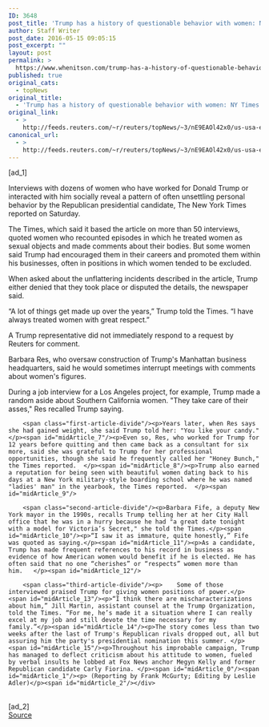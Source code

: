 ```yaml
---
ID: 3648
post_title: 'Trump has a history of questionable behavior with women: NY Times'
author: Staff Writer
post_date: 2016-05-15 09:05:15
post_excerpt: ""
layout: post
permalink: >
  https://www.whenitson.com/trump-has-a-history-of-questionable-behavior-with-women-ny-times/
published: true
original_cats:
  - topNews
original_title:
  - 'Trump has a history of questionable behavior with women: NY Times'
original_link:
  - >
    http://feeds.reuters.com/~r/reuters/topNews/~3/nE9EAOl42x0/us-usa-election-trump-idUSKCN0Y50RF
canonical_url:
  - >
    http://feeds.reuters.com/~r/reuters/topNews/~3/nE9EAOl42x0/us-usa-election-trump-idUSKCN0Y50RF
---
```

 [ad_1]
<br><div id="articleText">
<span id="midArticle_start"/>

<span class="focusParagraph" readability="5"><p><span class="articleLocatio&lt;/span&gt;n">Interviews with dozens of women who have worked for Donald Trump or interacted with him socially reveal a pattern of often unsettling personal behavior by the Republican presidential candidate, The New York Times reported on Saturday. </span></p></span><span id="midArticle_0"/><p>The Times, which said it based the article on more than 50 interviews, quoted women who recounted episodes in which he treated women as sexual objects and made comments about their bodies. But some women said Trump had encouraged them in their careers and promoted them within his businesses, often in positions in which women tended to be excluded.</p><span id="midArticle_1"/><p>When asked about the unflattering incidents described in the article, Trump either denied that they took place or disputed the details, the newspaper said.</p><span id="midArticle_2"/><p>“A lot of things get made up over the years,” Trump told the Times. “I have always treated women with great respect.”</p><span id="midArticle_3"/><p>A Trump representative did not immediately respond to a request by Reuters for comment.</p><span id="midArticle_4"/><p>Barbara Res, who oversaw construction of Trump's Manhattan business headquarters, said he would sometimes interrupt meetings with comments about women's figures. </p><span id="midArticle_5"/><p>During a job interview for a Los Angeles project, for example, Trump made a random aside about Southern California women. "They take care of their asses," Res recalled Trump saying.</p><span id="midArticle_6"/>
        
        <span class="first-article-divide"/><p>Years later, when Res says she had gained weight, she said Trump told her: "You like your candy."</p><span id="midArticle_7"/><p>Even so, Res, who worked for Trump for 12 years before quitting and then came back as a consultant for six more, said she was grateful to Trump for her professional opportunities, though she said he frequently called her "Honey Bunch," the Times reported.  </p><span id="midArticle_8"/><p>Trump also earned a reputation for being seen with beautiful women dating back to his days at a New York military-style boarding school where he was named "ladies' man" in the yearbook, the Times reported.  </p><span id="midArticle_9"/>
        
        <span class="second-article-divide"/><p>Barbara Fife, a deputy New York mayor in the 1990s, recalls Trump telling her at her City Hall office that he was in a hurry because he had "a great date tonight with a model for Victoria’s Secret," she told the Times.</p><span id="midArticle_10"/><p>“I saw it as immature, quite honestly,” Fife was quoted as saying.</p><span id="midArticle_11"/><p>As a candidate, Trump has made frequent references to his record in business as evidence of how American women would benefit if he is elected. He has often said that no one “cherishes” or “respects” women more than him.   </p><span id="midArticle_12"/>
        
        <span class="third-article-divide"/><p>    Some of those interviewed praised Trump for giving women positions of power.</p><span id="midArticle_13"/><p>“I think there are mischaracterizations about him,” Jill Martin, assistant counsel at the Trump Organization, told the Times. “For me, he’s made it a situation where I can really excel at my job and still devote the time necessary for my family.”</p><span id="midArticle_14"/><p>The story comes less than two weeks after the last of Trump's Republican rivals dropped out, all but assuring him the party's presidential nomination this summer. </p><span id="midArticle_15"/><p>Throughout his improbable campaign, Trump has managed to deflect criticism about his attitude to women, fueled by verbal insults he lobbed at Fox News anchor Megyn Kelly and former Republican candidate Carly Fiorina. </p><span id="midArticle_0"/><span id="midArticle_1"/><p> (Reporting by Frank McGurty; Editing by Leslie Adler)</p><span id="midArticle_2"/></div>
<br>[ad_2]
<br><a href="http://feeds.reuters.com/~r/reuters/topNews/~3/nE9EAOl42x0/us-usa-election-trump-idUSKCN0Y50RF">Source </a>
